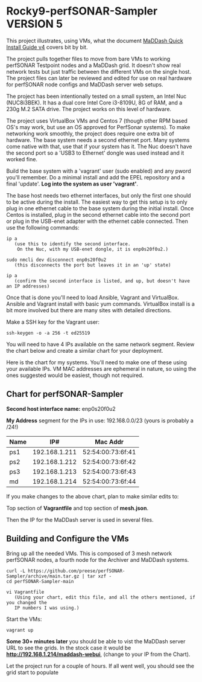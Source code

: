 # Rocky9-perfSONAR-Sampler VERSION 5
This project illustrates, using VMs, what the document [MaDDash Quick Install Guide v4](https://docs.google.com/document/d/1k7FT66MKPy3JjpD5k0OFAFlTpSdFmZ6huhTUDQ2rGGY/edit?usp=sharing) covers bit by bit.

The project pulls together files to move from bare VMs to working perfSONAR Testpoint nodes and a MaDDash grid.  It doesn't show real network tests but just traffic between the different VMs on the single host.  The project files can later be reviewed and edited for use on real hardware for perfSONAR node configs and MaDDash server web setups.

The project has been intentionally tested on a small system, an Intel Nuc (NUC8i3BEK). It has a dual core Intel Core i3-8109U, 8G of RAM, and a 230g M.2 SATA drive. The project works on this level of hardware.

The project uses VirtualBox VMs and Centos 7 (though other RPM based OS's may work, but use an OS approved for PerfSonar systems).  To make networking work smoothly, the project  does require one extra bit of hardware. The base system needs a second ethernet port.  Many systems come native with that, use that if your system has it. The Nuc doesn't have the second port so a 'USB3 to Ethernet' dongle was used instead and it worked fine.

Build the base system with a 'vagrant' user (sudo enabled) and any pword you'll remember.  Do a minimal install and add the EPEL repository and a final 'update'.  **Log into the system as user 'vagrant'**.

The base host needs two ethernet interfaces, but only the first one should to be active during the install. The easiest way to get this setup is to only plug in one ethernet cable to the base system during the initial install. Once Centos is installed, plug in the second ethernet cable into the second port or plug in the USB-enet adapter with the ethernet cable connected. Then use the following commands:
```
ip a
   (use this to identify the second interface.
    On the Nuc, with my USB-enet dongle, it is enp0s20f0u2.)
   
sudo nmcli dev disconnect enp0s20f0u2
   (this disconnects the port but leaves it in an 'up' state)
   
ip a
   (confirm the second interface is listed, and up, but doesn't have an IP addresses)
```

Once that is done you'll need to load Ansible, Vagrant and VirtualBox. Ansible and Vagrant install with basic yum commands.  VirtualBox install is a bit more involved but there are many sites with detailed directions.

Make a SSH key for the Vagrant user:
```
ssh-keygen -o -a 256 -t ed25519
```
You will need to have 4 IPs available on the same network segment. Review the chart below and create a similar chart for your deployment.

Here is the chart for my systems. You'll need to make one of these using your available IPs. VM MAC addresses are ephemeral in nature, so using the ones suggested would be easiest, though not required.

## Chart for perfSONAR-Sampler
**Second host interface name:** enp0s20f0u2

**My Address** segment for the IPs in use: 192.168.0.0/23 (yours is probably a /24!)

|Name |IP# |Mac Addr |
| ---| ---| ---|
|ps1|192.168.1.211|52:54:00:73:6f:41|
|ps2|192.168.1.212|52:54:00:73:6f:42|
|ps3|192.168.1.213|52:54:00:73:6f:43|
|md|192.168.1.214|52:54:00:73:6f:44|

If you make changes to the above chart, plan to make similar edits to:

Top section of **Vagrantfile** and top section of **mesh.json**.

Then the IP for the MaDDash server is used in several files.


## Building and Configure the VMs
Bring up all the needed VMs.  This is composed of 3 mesh network perfSONAR nodes, a fourth node for the Archiver and  MaDDash systems.
```
curl -L https://github.com/preese/perfSONAR-Sampler/archive/main.tar.gz | tar xzf -
cd perfSONAR-Sampler-main

vi Vagrantfile
   (Using your chart, edit this file, and all the others mentioned, if you changed the
   IP numbers I was using.)
```

Start the VMs:
```
vagrant up
```
**Some 30+ minutes later** you should be able to vist the MaDDash server URL to see the grids.  In the stock case it would be **http://192.168.1.214/maddash-webui**, (change to your IP from the Chart).

Let the project run for a couple of hours.  If all went well, you should see the grid start to populate
